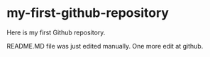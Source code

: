 # my-first-github-repository
Here is my first Github repository.

README.MD file was just edited manually.  One more edit at github.
